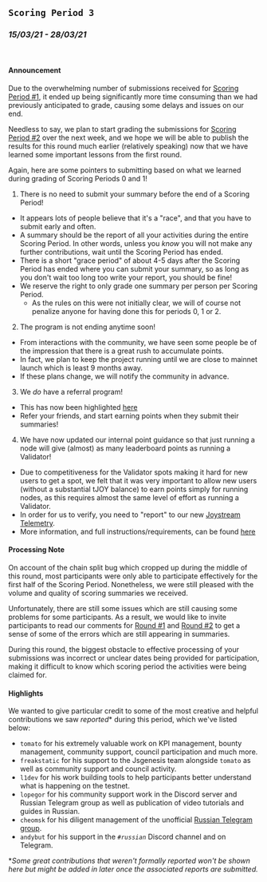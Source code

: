 ## `Scoring Period 3`
### _15/03/21 - 28/03/21_
<br>


#### Announcement

Due to the overwhelming number of submissions received for [Scoring Period #1](/scoring-periods/1.md), it ended up being significantly more time consuming than we had previously anticipated to grade, causing some delays and issues on our end.

Needless to say, we plan to start grading the submissions for [Scoring Period #2](/scoring-periods/2.md) over the next week, and we hope we will be able to publish the results for this round much earlier (relatively speaking) now that we have learned some important lessons from the first round.

Again, here are some pointers to submitting based on what we learned during grading of Scoring Periods 0 and 1!

1. There is no need to submit your summary before the end of a Scoring Period!
  - It appears lots of people believe that it's a "race", and that you have to submit early and often.
  - A summary should be the report of all your activities during the entire Scoring Period. In other words, unless you _know_ you will not make any further contributions, wait until the Scoring Period has ended.
  - There is a short "grace period" of about 4-5 days after the Scoring Period has ended where you can submit your summary, so as long as you don't wait too long too write your report, you should be fine!
  - We reserve the right to only grade one summary per person per Scoring Period.
    - As the rules on this were not initially clear, we will of course not penalize anyone for having done this for periods 0, 1 or 2.
2. The program is not ending anytime soon!
  - From interactions with the community, we have seen some people be of the impression that there is a great rush to accumulate points.
  - In fact, we plan to keep the project running until we are close to mainnet launch which is least 9 months away.
  - If these plans change, we will notify the community in advance.
3. We _do_ have a referral program!
  - This has now been highlighted [here](/README.md#referral-program)
  - Refer your friends, and start earning points when they submit their summaries!
4. We have now updated our internal point guidance so that just running a node will give (almost) as many leaderboard points as running a Validator!
  - Due to competitiveness for the Validator spots making it hard for new users to get a spot, we felt that it was very important to allow new users (without a substantial tJOY balance) to earn points simply for running nodes, as this requires almost the same level of effort as running a Validator.
  - In order for us to verify, you need to "report" to our new [Joystream Telemetry](https://telemetry.joystream.org/).
  - More information, and full instructions/requirements, can be found [here](/CONTRIBUTIONS.md#network-integrity)


#### Processing Note

On account of the chain split bug which cropped up during the middle of this round, most participants were only able to participate effectively for the first half of the Scoring Period. Nonetheless, we were still pleased with the volume and quality of scoring summaries we received.

Unfortunately, there are still some issues which are still causing some problems for some participants. As a result, we would like to invite participants to read our comments for [Round #1](/scoring-periods/1.md) and [Round #2](/scoring-periods/2.md) to get a sense of some of the errors which are still appearing in summaries.

During this round, the biggest obstacle to effective processing of your submissions was
incorrect or unclear dates being provided for participation, making it difficult to know which scoring period the activities were being claimed for.

#### Highlights

We wanted to give particular credit to some of the most creative and helpful contributions we saw _reported_* during this period, which we've listed below:

- `tomato` for his extremely valuable work on KPI management, bounty management, community support, council participation and much more.
- `freakstatic` for his support to the Jsgenesis team alongside `tomato` as well as community support and council activity.
- `l1dev` for his work building tools to help participants better understand what is happening on the testnet.
- `lopegor` for his community support work in the Discord server and Russian Telegram group as well as publication of video tutorials and guides in Russian.
- `cheomsk` for his diligent management of the unofficial [Russian Telegram group](https://t.me/JoystreamRussian).
- `andybut` for his support in the _`#russian`_ Discord channel and on Telegram.


*_Some great contributions that weren't formally reported won't be shown here but might be added in later once the associated reports are submitted._
